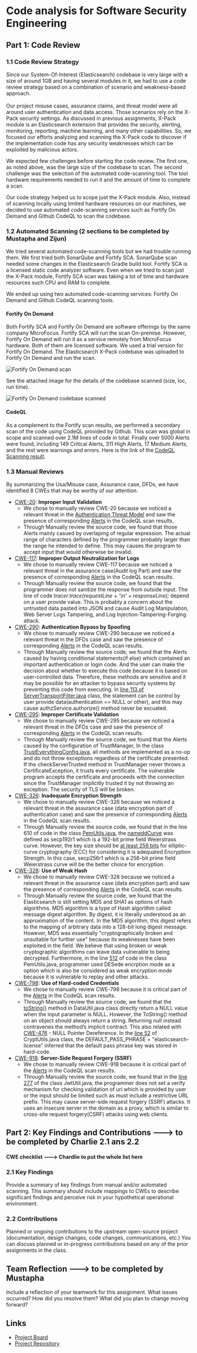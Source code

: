 # Code analysis for Software Security Engineering
## Part 1: Code Review
### 1.1 Code Review Strategy
Since our System-Of-Interest (Elasticsearch) codebase is very large with a size of around 1GB and having several modules in it, we had to use a code review strategy based on a combination of scenario and weakness-based approach.<br/><br/>
Our project misuse cases, assurance claims, and threat model were all around user authentication and data access. Those scenarios rely on the X-Pack security settings. As discussed in previous assignments, X-Pack module is an Elasticsearch extension that provides the security, alerting, monitoring, reporting, machine learning, and many other capabilities. So, we focused our efforts analyzing and scanning the X-Pack code to discover if the implementation code has any security weaknesses which can be exploited by malicious actors.<br/>

We expected few challenges before starting the code review. The first one, as noted above, was the large size of the codebase to scan. The second challenge was the selection of the automated code-scanning tool. The tool hardware requirements needed to run it and the amount of time to complete a scan.<br/>

Our code strategy helped us to scope just the X-Pack module. Also, instead of scanning locally using limited hardware resources on our machines, we decided to use automated code-scanning services such as Fortify On Demand and Github CodeQL to scan the codebase.

### 1.2 Automated Scanning  (2 sections to be completed by Mustapha and Zijun)
We tried several automated code-scanning tools but we had trouble running them. We first tried both SonarQube and Fortify SCA.
SonarQube scan needed some changes in the Elasticsearch Gradle build tool. Fortify SCA is a licensed static code analyzer software.
Even when we tried to scan just the X-Pack module, Fortify SCA scan was taking a lot of time and hardware resources such CPU and RAM to complete.<br/>

We ended up using two automated code-scanning services: Fortify On Demand and Github CodeQL scanning tools.<br/>

#### Fortify On Demand
Both Fortify SCA and Fortify On Demand are software offerings by the same company MicroFocus. Fortify SCA will run the scan On-premise. However, Fortify On Demand will run it as a service remotely from MicroFocus hardware. Both of them are licensed software. We used a trial version for Fortify On Demand. The Elasticsearch X-Pack codebase was uploaded to Fortify On Demand and run the scan.<br/>

![Fortify On Demand scan](/images/X-Pack-FortifyOnDemandScan.PNG "Fortify On Demand scan")

See the attached image for the details of the codebase scanned (size, loc, run time).

![Fortify On Demand codebase scanned](/images/Scan-Stats.PNG "Fortify On Demand codebase scanned")


#### CodeQL
As a complement to the Fortify scan results, we performed a secondary scan of the code using CodeQL provided by Github. This scan was global in scope and scanned over 2.1M lines of code in total. Finally over 5000 Alerts were found, including 149 Critical Alerts, 311 High Alerts, 17 Medium Alerts, and the rest were warnings and errors.
Here is the link of the [CodeQL Scanning result](https://github.com/zijunmei/elasticsearch/security/code-scanning).

### 1.3 Manual Reviews
By summarizing the Usa/Misuse case, Assurance case, DFDs, we have identified 8 CWEs that may be worthy of our attention.

- [CWE-20](https://cwe.mitre.org/data/definitions/20.html): **Improper Input Validation**
   - We chose to manually review CWE-20 because we noticed a relevant threat in the [Authentication Threat Model](https://htmlpreview.github.io/?https://github.com/zijunmei/Software_Assurance/blob/main/Authentication_Threat_Model_Report.htm) and saw the presence of corresponding [Alerts](https://github.com/zijunmei/elasticsearch/security/code-scanning?query=is%3Aopen+branch%3Amain+Overly) in the CodeQL scan results.
   - Through Manually review the source code, we found that those Alerts mainly casued by overlaping of regular expression. The actual range of characters defined by the programmer probably larger than the range he intended to define. This may causes the program to accept input that would otherwise be invalid.
- [CWE-117](https://cwe.mitre.org/data/definitions/117.html): **Improper Output Neutralization for Logs**
    - We chose to manually review CWE-117 because we noticed a relevant threat in the assurance case(Audit log Part) and saw the presence of corresponding [Alerts](https://github.com/zijunmei/elasticsearch/security/code-scanning/330) in the CodeQL scan results.
    - Through Manually review the source code, we found that the programmer does not sanitize the response from outside input. 
    The line of code *tracer.trace(requestLine + '\n' + responseLine);* depend on a user provide value. This is probably a concern about the untrusted data pasted into JSON and cause Audit Log Manipulation, Web Server Logs Tampering, and Log Injection-Tampering-Forging attack.
- [CWE-290](https://cwe.mitre.org/data/definitions/290.html): **Authentication Bypass by Spoofing**	
    - We chose to manually review CWE-290 because we noticed a relevant threat in the DFDs case and saw the presence of corresponding [Alerts](https://github.com/zijunmei/elasticsearch/security/code-scanning?query=is%3Aopen+branch%3Amain+bypass) in the CodeQL scan results.
    - Through Manually review the source code, we found that the Alerts caused by having conditional statements(if else) which contained an important authentication or login code. And the user can make the decision about whether to execute this code because it is based on user-controlled data. Therefore, these methods are sensitive and it may be possible for an attacker to bypass security systems by preventing this code from executing. In [line 113 of ServerTransportFilter.java](https://github.com/zijunmei/elasticsearch/security/code-scanning/540) class, the statement can be control by user provide data(authentication  == NULL or other), and this may cause authzService.authorize() method never be excuated.
- [CWE-295](https://cwe.mitre.org/data/definitions/295.html): **Improper Certificate Validation**	
    - We chose to manually review CWE-295 because we noticed a relevant threat in the DFDs case and saw the presence of corresponding [Alerts](https://github.com/zijunmei/elasticsearch/security/code-scanning?query=is%3Aopen+branch%3Amain+TrustManager) in the CodeQL scan results.
    - Through Manually review the source code, we found that the Alerts caused by the configuration of TrustManager, In the class [TrustEverythingConfig.java](https://github.com/zijunmei/elasticsearch/blob/ce057fc9475b5d863b47c91b6ea9c56afc0c8aa1/libs/ssl-config/src/main/java/org/elasticsearch/common/ssl/TrustEverythingConfig.java#L37-L60), all methods are implemented as a no-op and do not throw exceptions regardless of the certificate presented. If the checkServerTrusted method in TrustManager never throws a CertificateException, it trusts every certificate. The vulnerable program accepts the certificate and proceeds with the connection since the TrustManager implicitly trusted it by not throwing an exception. The security of TLS will be broken.
- [CWE-326](https://cwe.mitre.org/data/definitions/326.html): **Inadequate Encryption Strength** 
    - We chose to manually review CWE-326 because we noticed a relevant threat in the assurance case (data encryption part of authentication case) and saw the presence of corresponding [Alerts](https://github.com/zijunmei/elasticsearch/security/code-scanning/308) in the CodeQL scan results.
    - Through Manually review the source code, we found that in the line 610 of code in the class [PemUtils.java](https://github.com/zijunmei/elasticsearch/blob/ce057fc9475b5d863b47c91b6ea9c56afc0c8aa1/libs/ssl-config/src/main/java/org/elasticsearch/common/ssl/PemUtils.java#L610-L610), the [nameddCurve](https://www.rfc-editor.org/rfc/rfc5480#section-2.1.1.1) was defined as secp192r1 which is a 192-bit prime field Weierstrass curve. However, the key size should be [at least 256 bits](https://cheatsheetseries.owasp.org/cheatsheets/Cryptographic_Storage_Cheat_Sheet.html#algorithms) for elliptic-curve cryptography (ECC) for considering it is adequated Encryption Strength. In this case, secp256r1 which is a 256-bit prime field Weierstrass curve will be the better choice for encryption.
- [CWE-328](https://cwe.mitre.org/data/definitions/328.html): **Use of Weak Hash**
    - We chose to manually review CWE-328 because we noticed a relevant threat in the assurance case (data encryption part) and saw the presence of corresponding [Alerts](https://github.com/zijunmei/elasticsearch/security/code-scanning?query=is%3Aopen+branch%3Amain+broken+) in the CodeQL scan results.
    - Through Manually review the source code, we found that the Elasticsearch is still setting MD5 and SHA1 as options of hash algorithms. MD5 algorithm is a type of Hash algorithm called message digest algorithm. By digest, it is literally understood as an approximation of the content. In the MD5 algorithm, this digest refers to the mapping of arbitrary data into a 128-bit long digest message. However, MD5 was essentially "cryptographically broken and unsuitable for further use" because its weaknesses have been exploited in the field. We believe that using broken or weak cryptographic algorithms can leave data vulnerable to being decrypted. Furthermore, in the line [512](https://github.com/zijunmei/elasticsearch/security/code-scanning/310) of code in the class PemUtils.java, programmer used DESede encrption mode as a option which is also be considered as weak encryption mode because it is vulnerable to replay and other attacks.
- [CWE-798](https://cwe.mitre.org/data/definitions/798.html): **Use of Hard-coded Credentials**
    - We chose to manually review CWE-798 because it is critical part of the [Alerts](https://github.com/zijunmei/elasticsearch/security/code-scanning?query=is%3Aopen+branch%3Amain+Hard) in the CodeQL scan results.
    - Through Manually review the source code, we found that the [toString()](https://github.com/zijunmei/elasticsearch/security/code-scanning/198) method in DataUtil.java class directly return a NULL value when the input parameter is NULL. However, the ToString() method on an object should always return a string. Returning null instead contravenes the method’s implicit contract. This also related with [CWE-476](https://cwe.mitre.org/data/definitions/476) - NULL Pointer Dereference. In the [line 52](https://github.com/elastic/elasticsearch/blob/main/x-pack/plugin/core/src/main/java/org/elasticsearch/license/CryptUtils.java) of CryptUtils.java class, the DEFAULT_PASS_PHRASE = "elasticsearch-license" inferred that the default pass phrase key was stored in hard-code. 
- [CWE-918](https://cwe.mitre.org/data/definitions/918.html): **Server-Side Request Forgery (SSRF)**
    - We chose to manually review CWE-918 because it is critical part of the [Alerts](https://github.com/zijunmei/elasticsearch/security/code-scanning?query=is%3Aopen+branch%3Amain+forgery) in the CodeQL scan results.
    - Through Manually review the source code, we found that in the [line 277](https://github.com/zijunmei/elasticsearch/security/code-scanning/101) of the class JwtUtil.java, the programmer does not set a verify mechanism for checking validation of uri which is provided by user or the input should be limited such as must include a restrictive URL prefix. This may cause server-side request forgery (SSRF) attacks. It uses an insecure server in the domain as a proxy, which is similar to cross-site request forgery(CSRF) attacks using web clients.



## Part 2: Key Findings and Contributions  ---> to be completed by Charlie 2.1 ans 2.2

#### CWE checklist ---> Chardlie to put the whole list here  

### 2.1 Key Findings
Provide a summary of key findings from manual and/or automated scanning. This summary should include mappings to CWEs to describe significant findings and perceive risk in your hypothetical operational environment.
### 2.2 Contributions
Planned or ongoing contributions to the upstream open-source project (documentation, design changes, code changes, communications, etc.) You can discuss planned or in-progress contributions based on any of the prior assignments in the class.

## Team Reflection  ---> to be completed by Mustapha 
Include a reflection of your teamwork for this assignment. What issues occurred? How did you resolve them? What did you plan to change moving forward?
## Links
- [Project Board]()
- [Project Repository]()
